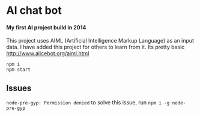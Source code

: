 # AI chat bot
#### My first AI project build in 2014

This project uses AIML (Artificial Intelligence Markup Language) as an input data. I have added this project for others to learn from it. Its pretty basic
http://www.alicebot.org/aiml.html

```
npm i
npm start
```

## Issues
`node-pre-gyp: Permission denied`
to solve this issue, run `npm i -g node-pre-gyp`
